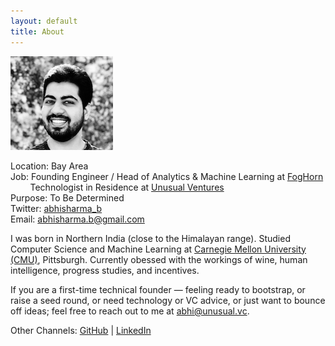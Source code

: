 ```yaml
---
layout: default
title: About
---
```


![](/assets/abhi_150.png)

Location: Bay Area  
Job: Founding Engineer / Head of Analytics & Machine Learning at [FogHorn](https://www.foghorn.io/)  
&nbsp;&nbsp;&nbsp;&nbsp;&nbsp;&nbsp;&nbsp; Technologist in Residence at [Unusual Ventures](https://unusual.vc/abhi-sharma)  
Purpose: To Be Determined    
Twitter: [abhisharma_b](https://twitter.com/abhisharma_b)  
Email: [abhisharma.b@gmail.com](mailto:abhisharma.b@gmail.com)

I was born in Northern India (close to the Himalayan range). Studied Computer Science and Machine Learning at [Carnegie Mellon University (CMU)](https://www.cmu.edu/), Pittsburgh. Currently obessed with the workings of wine, human intelligence, progress studies, and incentives.

If you are a first-time technical founder — feeling ready to bootstrap, or raise a seed round, or need technology or VC advice, or just want to bounce off ideas; feel free to reach out to me at [abhi@unusual.vc](mailto:abhi@unusual.vc).

Other Channels:
[GitHub](https://github.com/abhisharmab) | [LinkedIn](https://www.linkedin.com/in/abhishekbaburamsharma/)



